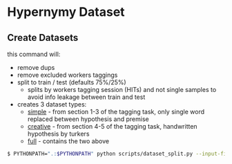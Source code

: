 # Hypernymy Dataset


## Create Datasets

this command will:

* remove dups
* remove excluded workers taggings
* split to train / test (defaults 75%/25%)
  * splits by workers tagging session (HITs) and not single samples to avoid info leakage between train and test
* creates 3 dataset types:
  * [simple](./dataset/dataset_simple) - from section 1-3 of the tagging task, only single word replaced between hypothesis and premise
  * [creative](./dataset/dataset_creative) - from section 4-5 of the tagging task, handwritten hypothesis by turkers
  * [full](./dataset/dataset_full) - contains the two above


```bash
$ PYTHONPATH=".:$PYTHONPATH" python scripts/dataset_split.py --input-file ./dataset/hy_dataset_v1.json --output-dir dataset/
```
